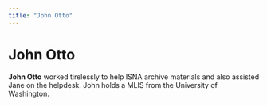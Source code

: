 ```yaml
---
title: "John Otto"
---
```


# John Otto

 **John Otto** worked tirelessly to help <span class="caps">ISNA</span> archive materials and also assisted Jane on the helpdesk. John holds a <span class="caps">MLIS</span> from the University of Washington.
